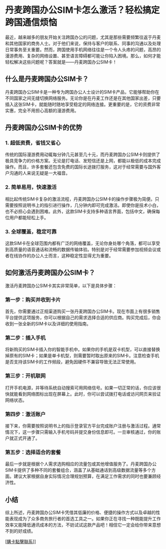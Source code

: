 # 丹麦跨国办公SIM卡怎么激活？轻松搞定跨国通信烦恼

最近，越来越多的朋友开始关注跨国办公的问题，尤其是那些需要频繁往返于丹麦和其他国家的商务人士。对于他们来说，保持与客户的联系、同事的沟通以及处理日常事务至关重要。然而，跨国使用手机网络往往是一个令人头疼的问题，高昂的漫游费用、复杂的网络设置、甚至语言障碍都可能让你陷入困境。那么，如何才能轻松解决这些问题呢？答案就是——丹麦跨国办公SIM卡！

## 什么是丹麦跨国办公SIM卡？

丹麦跨国办公SIM卡是一种专为跨国办公人士设计的SIM卡产品，它能够帮助你在不同国家之间无缝切换网络服务。无论你是在丹麦工作还是在其他国家出差，只要插入这张SIM卡，就能随时随地享受稳定的网络连接。更重要的是，它的资费非常实惠，完全不用担心高额的漫游费用。

## 丹麦跨国办公SIM卡的优势

### 1. 超低资费，省钱又省心

传统的国际漫游费用动辄每分钟几元甚至几十元，而丹麦跨国办公SIM卡则提供了极具竞争力的价格方案。无论是打电话、发短信还是上网，都能以极低的成本完成操作。而且，许多套餐还包含免费的国际长途拨打服务，这对于经常需要与国外客户沟通的人来说无疑是一大福音。

### 2. 简单易用，快速激活

相比起传统SIM卡复杂的激活流程，丹麦跨国办公SIM卡的操作步骤极为简便。只需要按照说明书上的指引进行操作，几分钟内即可完成激活。即使你是技术小白，也不必担心会遇到困难。此外，这款SIM卡支持多种语言界面，包括中文，确保每位用户都能轻松上手。

### 3. 全球覆盖，稳定可靠

这款SIM卡在全球范围内都有广泛的网络覆盖，无论你身处哪个角落，都可以享受到高质量的语音通话和流畅的数据传输体验。特别是对于经常需要参加视频会议或者在线协作的办公人士而言，这种稳定性显得尤为重要。

## 如何激活丹麦跨国办公SIM卡？

激活丹麦跨国办公SIM卡其实非常简单，以下是具体步骤：

### 第一步：购买并收到卡片

首先，你需要通过正规渠道购买一张丹麦跨国办公SIM卡。现在市面上有很多销售平台提供这项服务，你可以根据自己的需求选择合适的供应商。购买完成后，你会收到一张全新的SIM卡以及详细的使用指南。

### 第二步：插入手机

将新购买的SIM卡插入你的智能手机中。如果你的手机是双卡机型，可以直接替换掉原有的SIM卡；如果是单卡机型，则需要暂时取出原来的SIM卡。注意检查手机是否支持该SIM卡的工作频段，避免因硬件不兼容导致无法正常使用。

### 第三步：开机联网

打开手机电源，并等待系统自动搜索可用网络信号。如果一切正常的话，你应该很快就能看到网络图标出现在屏幕上。此时，你可以尝试拨打电话或访问网页来验证网络状态。

### 第四步：激活账户

接下来，你需要按照说明书上的指示登录官方平台完成账户注册与激活过程。通常情况下，这一步骤只需输入手机号码并提交身份信息即可。一旦审核通过，你的账户就正式开通了。

### 第五步：选择适合的套餐

最后一步就是根据个人需求选购相应的流量包或其他增值服务了。丹麦跨国办公SIM卡提供了多种不同的套餐组合，涵盖了从基础通话到高级数据流量等多个方面。建议大家根据自身实际情况合理规划预算，在满足工作需求的同时也要兼顾经济性。

## 小结

综上所述，丹麦跨国办公SIM卡凭借其低廉的价格、便捷的操作方式以及卓越的性能表现成为了众多商务旅行者的首选工具之一。如果你正在寻找一种既能提升工作效率又能降低通讯成本的方法，不妨试试这款产品吧！相信它一定会给你带来意想不到的好成绩。

[[購卡點擊聯系](https://t.me/s/esim1088)]]